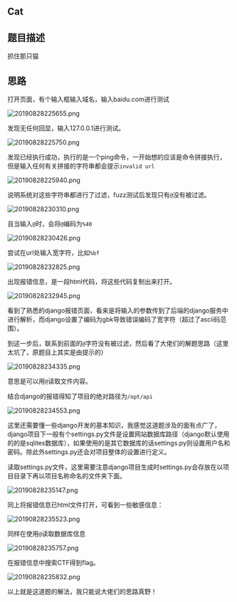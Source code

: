 ## Cat
## 题目描述

抓住那只猫

## 思路

打开页面，有个输入框输入域名，输入baidu.com进行测试

![20190828225655.png](https://i.loli.net/2019/08/28/6wrVvTDcmJb5dWt.png)

发现无任何回显，输入127.0.0.1进行测试。

![20190828225750.png](https://i.loli.net/2019/08/28/NXtyEwI3cdqUSVB.png)

发现已经执行成功，执行的是一个ping命令，一开始想的应该是命令拼接执行，但是输入任何有关拼接的字符串都会提示`invalid url`

![20190828225940.png](https://i.loli.net/2019/08/28/JaATjL4Ng6Cc2bh.png)

说明系统对这些字符串都进行了过滤，fuzz测试后发现只有`@`没有被过滤。

![20190828230310.png](https://i.loli.net/2019/08/28/duRCLkM9OBStQUo.png)

且当输入`@`时，会将`@`编码为`%40`

![20190828230426.png](https://i.loli.net/2019/08/28/slSeL9pakKZD67T.png)

尝试在url处输入宽字符，比如`%bf`

![20190828232825.png](https://i.loli.net/2019/08/28/9KpdI3T8ReHChfJ.png)

出现报错信息，是一段html代码，将这些代码复制出来打开。

![20190828232945.png](https://i.loli.net/2019/08/28/4vRZJBoLwVOWS6d.png)

看到了熟悉的django报错页面，看来是将输入的参数传到了后端的django服务中进行解析，而django设置了编码为gbk导致错误编码了宽字符（超过了ascii码范围）。

到这一步后，联系到前面的`@`字符没有被过滤，然后看了大佬们的解题思路（这里太坑了，原题目上其实是由提示的）

![20190828234335.png](https://i.loli.net/2019/08/28/gLfXo6iGKIVHbkt.png)

意思是可以用`@`读取文件内容。

结合django的报错得知了项目的绝对路径为`/opt/api`

![20190828234553.png](https://i.loli.net/2019/08/28/Dua5mChZ81Az4BG.png)

这里还需要懂一些django开发的基本知识，我感觉这道题涉及的面有点广了，django项目下一般有个settings.py文件是设置网站数据库路径（django默认使用的的是sqlites数据库），如果使用的是其它数据库的话settings.py则设置用户名和密码。除此外settings.py还会对项目整体的设置进行定义。

读取settings.py文件，这里需要注意django项目生成时settings.py会存放在以项目目录下再以项目名称命名的文件夹下面。

![20190828235147.png](https://i.loli.net/2019/08/28/laRICAjKb7h58Mm.png)

同上将报错信息已html文件打开，可看到一些敏感信息：

![20190828235523.png](https://i.loli.net/2019/08/28/KBIMhHVtlpFubdx.png)

同样在使用`@`读取数据库信息

![20190828235757.png](https://i.loli.net/2019/08/28/Xm9nwxjvKrtEQeO.png)

在报错信息中搜索CTF得到flag。

![20190828235832.png](https://i.loli.net/2019/08/28/AbSCOlWmfojDeZk.png)

以上就是这道题的解法，我只能说大佬们的思路真野！